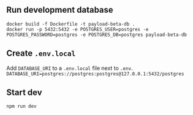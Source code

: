 ## Run development database
```console
docker build -f Dockerfile -t payload-beta-db .
docker run -p 5432:5432 -e POSTGRES_USER=postgres -e POSTGRES_PASSWORD=postgres -e POSTGRES_DB=postgres payload-beta-db
```

## Create `.env.local`
Add `DATABASE_URI` to a `.env.local` file next to `.env`.
`DATABASE_URI=postgres://postgres:postgres@127.0.0.1:5432/postgres`

## Start dev
`npm run dev`